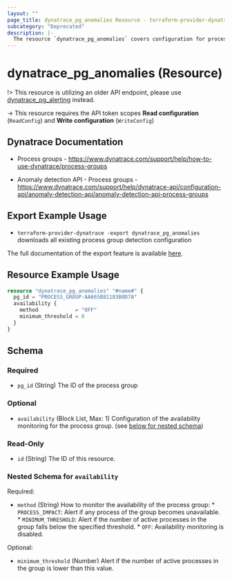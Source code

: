 ```yaml
---
layout: ""
page_title: dynatrace_pg_anomalies Resource - terraform-provider-dynatrace"
subcategory: "Deprecated"
description: |-
  The resource `dynatrace_pg_anomalies` covers configuration for process group anomaly detection
---
```


# dynatrace_pg_anomalies (Resource)

!> This resource is utilizing an older API endpoint, please use [dynatrace_pg_alerting](https://registry.terraform.io/providers/dynatrace-oss/dynatrace/latest/docs/resources/pg_alerting) instead.

-> This resource requires the API token scopes **Read configuration** (`ReadConfig`) and **Write configuration** (`WriteConfig`)

## Dynatrace Documentation

- Process groups - https://www.dynatrace.com/support/help/how-to-use-dynatrace/process-groups 

- Anomaly detection API - Process groups - https://www.dynatrace.com/support/help/dynatrace-api/configuration-api/anomaly-detection-api/anomaly-detection-api-process-groups

## Export Example Usage

- `terraform-provider-dynatrace -export dynatrace_pg_anomalies` downloads all existing process group detection configuration

The full documentation of the export feature is available [here](https://dt-url.net/h203qmc).

## Resource Example Usage

```terraform
resource "dynatrace_pg_anomalies" "#name#" {
  pg_id = "PROCESS_GROUP-AA665B81183B0D7A"
  availability {
    method            = "OFF"
    minimum_threshold = 0
  }
}
```

<!-- schema generated by tfplugindocs -->
## Schema

### Required

- `pg_id` (String) The ID of the process group

### Optional

- `availability` (Block List, Max: 1) Configuration of the availability monitoring for the process group. (see [below for nested schema](#nestedblock--availability))

### Read-Only

- `id` (String) The ID of this resource.

<a id="nestedblock--availability"></a>
### Nested Schema for `availability`

Required:

- `method` (String) How to monitor the availability of the process group:  * `PROCESS_IMPACT`: Alert if any process of the group becomes unavailable.  * `MINIMUM_THRESHOLD`: Alert if the number of active processes in the group falls below the specified threshold.  * `OFF`: Availability monitoring is disabled.

Optional:

- `minimum_threshold` (Number) Alert if the number of active processes in the group is lower than this value.